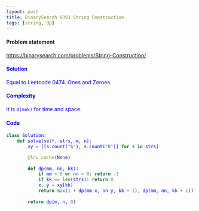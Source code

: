 ```yaml
---
layout: post
title: BinarySearch 0391 String Construction
tags: [string, dp]
---
```


#### Problem statement

<a href="https://binarysearch.com/problems/String-Construction/"> <font color = blue>https://binarysearch.com/problems/String-Construction/

#### Solution
Equal to Leetcode 0474. Ones and Zeroes.

#### Complexity
It is `O(mnk)` for time and space.

#### Code
```python
class Solution:
    def solve(self, strs, m, n):
        xy = [[s.count("A"), s.count("B")] for s in strs]

        @lru_cache(None)
        
        def dp(mm, nn, kk):
            if mm < 0 or nn < 0: return -1
            if kk == len(strs): return 0
            x, y = xy[kk]
            return max(1 + dp(mm-x, nn-y, kk + 1), dp(mm, nn, kk + 1))
        
        return dp(m, n, 0)
```
